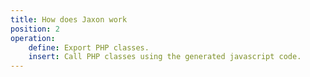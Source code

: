 ```yaml
---
title: How does Jaxon work
position: 2
operation:
    define: Export PHP classes.
    insert: Call PHP classes using the generated javascript code.
---
```

